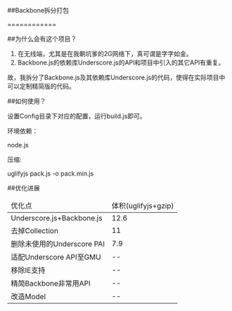 ##Backbone拆分打包============##为什么会有这个项目？1. 在无线端，尤其是在我朝坑爹的2G网络下，真可谓是字字如金。2. Backbone.js的依赖库Underscore.js的API和项目中引入的其它API有重复。故，我拆分了Backbone.js及其依赖库Underscore.js的代码，使得在实际项目中可以定制精简版的代码。##如何使用？设置Config目录下对应的配置，运行build.js即可。环境依赖：node.js压缩:uglifyjs pack.js -o pack.min.js##优化进展<table>    <thead>        <tr>            <td>优化点</td>            <td>体积(uglifyjs+gzip)</td>        </tr>    </thead>    <tr>        <td>Underscore.js+Backbone.js</td>        <td>12.6</td>    </tr>    <tr>        <td>去掉Collection</td>        <td>11</td>    </tr>    <tr>        <td>删除未使用的Underscore PAI</td>        <td>7.9</td>    </tr>    <tr>        <td>适配Underscore API至GMU</td>        <td> -- </td>    </tr>    <tr>        <td>移除IE支持</td>        <td> -- </td>    </tr>    <tr>        <td>精简Backbone非常用API</td>        <td> -- </td>    </tr>    <tr>        <td>改造Model</td>        <td> -- </td>    </tr></table>